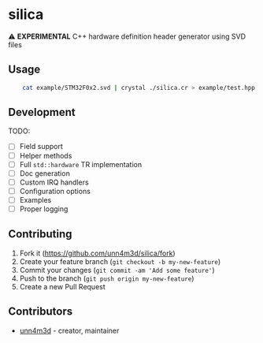 # silica

:warning: **EXPERIMENTAL** C++ hardware definition header generator using SVD files 

## Usage

```bash
    cat example/STM32F0x2.svd | crystal ./silica.cr > example/test.hpp
```

## Development

TODO:
* [ ] Field support
* [ ] Helper methods
* [ ] Full `std::hardware` TR implementation
* [ ] Doc generation
* [ ] Custom IRQ handlers
* [ ] Configuration options
* [ ] Examples
* [ ] Proper logging

## Contributing

1. Fork it (<https://github.com/unn4m3d/silica/fork>)
2. Create your feature branch (`git checkout -b my-new-feature`)
3. Commit your changes (`git commit -am 'Add some feature'`)
4. Push to the branch (`git push origin my-new-feature`)
5. Create a new Pull Request

## Contributors

- [unn4m3d](https://github.com/unn4m3d) - creator, maintainer
